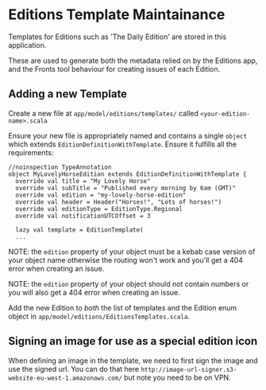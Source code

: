 # Editions Template Maintainance

Templates for Editions such as 'The Daily Edition' are stored in this application.

These are used to generate both the metadata relied on by the Editions app, and the
Fronts tool behaviour for creating issues of each Edition.

## Adding a new Template

Create a new file at `app/model/editions/templates/` called `<your-edition-name>.scala`

Ensure your new file is appropriately named and contains a single `object` which
extends `EditionDefinitionWithTemplate`. Ensure it fulfills all the requirements:

```
//noinspection TypeAnnotation
object MyLovelyHorseEdition extends EditionDefinitionWithTemplate {
  override val title = "My Lovely Horse"
  override val subTitle = "Published every morning by 6am (GMT)"
  override val edition = "my-lovely-horse-edition"
  override val header = Header("Horses!", "Lots of horses!")
  override val editionType = EditionType.Regional
  override val notificationUTCOffset = 3

  lazy val template = EditionTemplate(
  ...
```

NOTE: the `edition` property of your object must be a kebab case version of your object name otherwise the routing won't
work and you'll get a 404 error when creating an issue. 

NOTE: the `edition` property of your object should not contain numbers or you will also get a 404 error when creating an issue.

Add the new Edition to _both_ the list of templates and the Edition enum object
in `app/model/editions/EditionsTemplates.scala`.

## Signing an image for use as a special edition icon

When defining an image in the template, we need to first sign the image and use the signed url.
You can do that here `http://image-url-signer.s3-website-eu-west-1.amazonaws.com/` but note you need to be on VPN.

